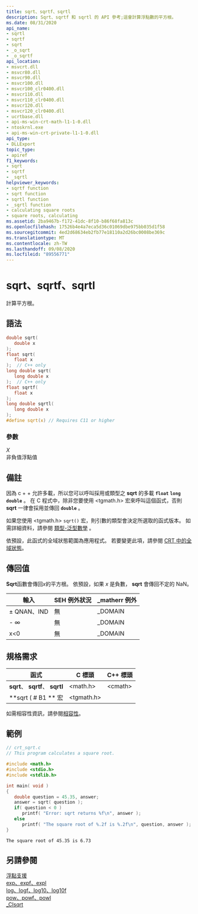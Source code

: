 ```yaml
---
title: sqrt、sqrtf、sqrtl
description: Sqrt、sqrtf 和 sqrtl 的 API 參考;這會計算浮點數的平方根。
ms.date: 08/31/2020
api_name:
- sqrtl
- sqrtf
- sqrt
- _o_sqrt
- _o_sqrtf
api_location:
- msvcrt.dll
- msvcr80.dll
- msvcr90.dll
- msvcr100.dll
- msvcr100_clr0400.dll
- msvcr110.dll
- msvcr110_clr0400.dll
- msvcr120.dll
- msvcr120_clr0400.dll
- ucrtbase.dll
- api-ms-win-crt-math-l1-1-0.dll
- ntoskrnl.exe
- api-ms-win-crt-private-l1-1-0.dll
api_type:
- DLLExport
topic_type:
- apiref
f1_keywords:
- sqrt
- sqrtf
- _sqrtl
helpviewer_keywords:
- sqrtf function
- sqrt function
- sqrtl function
- _sqrtl function
- calculating square roots
- square roots, calculating
ms.assetid: 2ba9467b-f172-41dc-8f10-b86f68fa813c
ms.openlocfilehash: 17526b4e4a7eca5d36c01069dbe975bb035d1f58
ms.sourcegitcommit: 4ed2d68634eb2fb77e18110a2d26bc0008be369c
ms.translationtype: MT
ms.contentlocale: zh-TW
ms.lasthandoff: 09/08/2020
ms.locfileid: "89556771"
---
```

# <a name="sqrt-sqrtf-sqrtl"></a>sqrt、sqrtf、sqrtl

計算平方根。

## <a name="syntax"></a>語法

```C
double sqrt(
   double x
);
float sqrt(
   float x
);  // C++ only
long double sqrt(
   long double x
);  // C++ only
float sqrtf(
   float x
);
long double sqrtl(
   long double x
);
#define sqrt(x) // Requires C11 or higher
```

### <a name="parameters"></a>參數

*X*\
非負值浮點值

## <a name="remarks"></a>備註

因為 c + + 允許多載，所以您可以呼叫採用或類型之 **sqrt** 的多載 **`float`** **`long double`** 。 在 C 程式中，除非您要使用 \<tgmath.h> 宏來呼叫這個函式，否則 **sqrt** 一律會採用並傳回 **`double`** 。

如果您使用 \<tgmath.h> `sqrt()` 宏，則引數的類型會決定所選取的函式版本。 如需詳細資料，請參閱 [類型-泛型數學](../../c-runtime-library/tgmath.md) 。

依預設，此函式的全域狀態範圍為應用程式。 若要變更此項，請參閱 [CRT 中的全域狀態](../global-state.md)。

## <a name="return-value"></a>傳回值

**Sqrt**函數會傳回*x*的平方根。 依預設，如果 *x* 是負數， **sqrt** 會傳回不定的 NaN。

|輸入|SEH 例外狀況|**_matherr** 例外|
|-----------|-------------------|--------------------------|
|± QNAN、IND|無|_DOMAIN|
|- ∞|無|_DOMAIN|
|x<0|無|_DOMAIN|

## <a name="requirements"></a>規格需求

|函式|C 標頭|C++ 標頭|
|--------------|--------------|------------------|
|**sqrt**、 **sqrtf**、 **sqrtl**|\<math.h>|\<cmath>|
|**sqrt ( # B1 ** 宏 | \<tgmath.h> ||

如需相容性資訊，請參閱[相容性](../../c-runtime-library/compatibility.md)。

## <a name="example"></a>範例

```C
// crt_sqrt.c
// This program calculates a square root.

#include <math.h>
#include <stdio.h>
#include <stdlib.h>

int main( void )
{
   double question = 45.35, answer;
   answer = sqrt( question );
   if( question < 0 )
      printf( "Error: sqrt returns %f\n", answer );
   else
      printf( "The square root of %.2f is %.2f\n", question, answer );
}
```

```Output
The square root of 45.35 is 6.73
```

## <a name="see-also"></a>另請參閱

[浮點支援](../../c-runtime-library/floating-point-support.md)<br/>
[exp、expf、expl](exp-expf.md)<br/>
[log、logf、log10、log10f](log-logf-log10-log10f.md)<br/>
[pow、powf、powl](pow-powf-powl.md)<br/>
[_CIsqrt](../../c-runtime-library/cisqrt.md)<br/>

